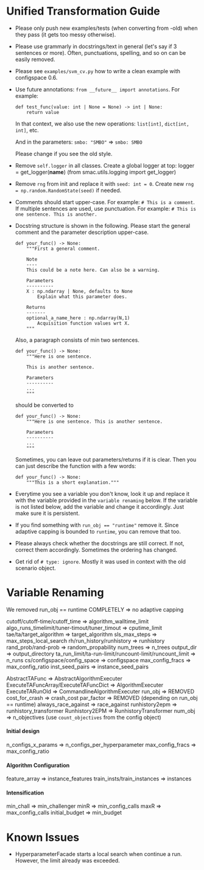 # Unified Transformation Guide

- Please only push new examples/tests (when converting from -old) when they pass (it gets too messy otherwise).
- Please use grammarly in docstrings/text in general (let's say if 3 sentences or more). Often,
punctuations, spelling, and so on can be easily removed.
- Please see `examples/svm_cv.py` how to write a clean example with configspace 0.6.
- Use future annotations: `from __future__ import annotations`. For example:
    ```
    def test_func(value: int | None = None) -> int | None:
        return value
    ```

    In that context, we also use the new operations:
    `list[int]`, `dict[int, int]`, etc.

    And in the parameters:
    `smbo: "SMBO"` => `smbo: SMBO`
    
    Please change if you see the old style.

- Remove `self.logger` in all classes. Create a global logger at top:
logger = get_logger(__name__) (from smac.utils.logging import get_logger)

- Remove `rng` from init and replace it with `seed: int = 0`. Create new `rng = np.random.RandomState(seed)` if needed.

- Comments should start upper-case. For example: `# This is a comment`.
If multiple sentences are used, use punctuation. For example: `# This is one sentence. This is another.`

- Docstring structure is shown in the following. Please start the general comment and the parameter description
upper-case.

    ```
    def your_func() -> None:
        """First a general comment.

        Note
        ----
        This could be a note here. Can also be a warning.

        Parameters
        ----------
        X : np.ndarray | None, defaults to None
            Explain what this parameter does.

        Returns
        -------
        optional_a_name_here : np.ndarray(N,1)
            Acquisition function values wrt X.
        """
    ```

    Also, a paragraph consists of min two sentences.

    ```
    def your_func() -> None:
        """Here is one sentence.

        This is another sentence.

        Parameters
        ----------
        ...
        """
    ```

    should be converted to

    ```
    def your_func() -> None:
        """Here is one sentence. This is another sentence.
        
        Parameters
        ----------
        ...
        """
    ```

    Sometimes, you can leave out parameters/returns if it is clear. Then you can just describe the function
    with a few words:

    ```
    def your_func() -> None:
        """This is a short explanation."""
    ```

- Everytime you see a variable you don't know, look it up and replace it with the variable provided
in the `variable renaming` below. If the variable is not listed below, add the variable and change it
accordingly. Just make sure it is persistent.

- If you find something with `run_obj == "runtime"` remove it. Since adaptive capping 
is bounded to `runtime`, you can remove that too.

- Please always check whether the docstrings are still correct. If not, correct them accordingly. Sometimes the ordering has changed.

- Get rid of `# type: ignore`. Mostly it was used in context with the old scenario object.


# Variable Renaming

We removed run_obj == runtime COMPLETELY
=> no adaptive capping

cutoff/cutoff-time/cutoff_time => algorithm_walltime_limit
algo_runs_timelimit/tuner-timout/tuner_timout => cputime_limit
tae/ta/target_algorithm => target_algorithm
sls_max_steps => max_steps_local_search
rh/run_history/runhistory => runhistory
rand_prob/rand-prob => random_propability
num_trees => n_trees
output_dir => output_directory
ta_run_limit/ta-run-limit/runcount-limit/runcount_limit => n_runs
cs/configspace/config_space => configspace
max_config_fracs => max_config_ratio
inst_seed_pairs => instance_seed_pairs

AbstractTAFunc => AbstractAlgorithmExecuter
ExecuteTAFuncArray/ExecuteTAFuncDict => AlgorithmExecuter
ExecuteTARunOld => CommandlineAlgorithmExecuter
run_obj => REMOVED
cost_for_crash => crash_cost
par_factor => REMOVED (depending on run_obj == runtime)
always_race_against => race_against
runhistory2epm => runhistory_transformer
Runhistory2EPM => RunhistoryTransformer
num_obj => n_objectives (use `count_objectives` from the config object)

#### Initial design
n_configs_x_params => n_configs_per_hyperparameter
max_config_fracs => max_config_ratio

#### Algorithm Configuration
feature_array => instance_features
train_insts/train_instances => instances

#### Intensification
min_chall => min_challenger
minR => min_config_calls
maxR => max_config_calls
initial_budget => min_budget


# Known Issues
- HyperparameterFacade starts a local search when continue a run. However, the limit already was exceeded.